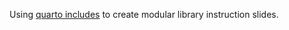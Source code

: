 Using [quarto includes](https://quarto.org/docs/authoring/includes.html) to create modular library instruction slides.

